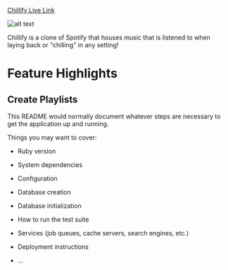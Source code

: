 [Chillify Live Link](https://chillify-app.herokuapp.com/#/ "Chillify Live Link")

![alt text][logo]

[logo]: https://chillify-aa-dev.s3.amazonaws.com/chillifylogoblack.png "Chillify Logo"

Chillify is a clone of Spotify that houses music that is listened to when laying back or "chilling" in any setting!

# Feature Highlights
## Create Playlists

This README would normally document whatever steps are necessary to get the
application up and running.

Things you may want to cover:

* Ruby version

* System dependencies

* Configuration

* Database creation

* Database initialization

* How to run the test suite

* Services (job queues, cache servers, search engines, etc.)

* Deployment instructions

* ...
